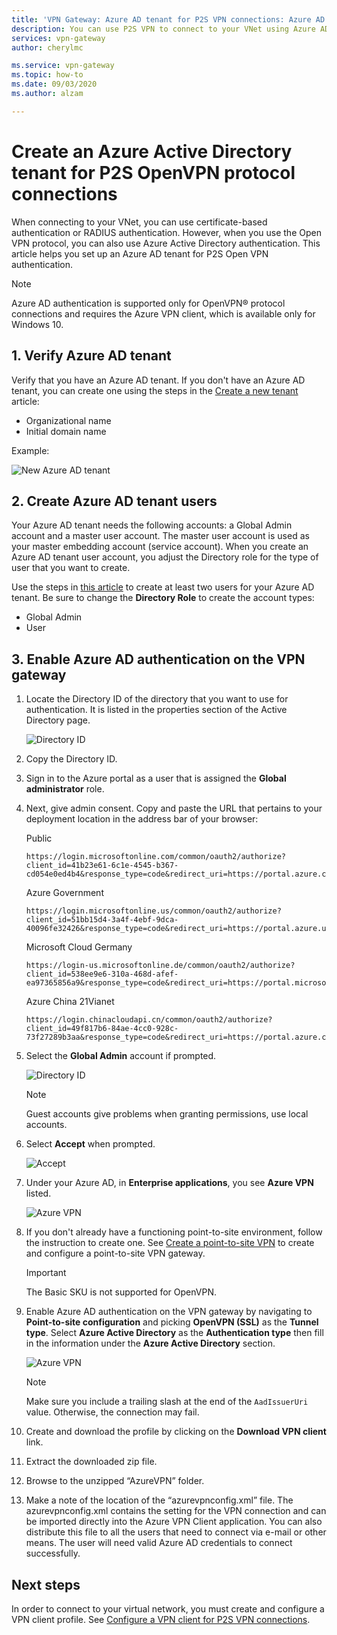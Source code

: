 ```yaml
---
title: 'VPN Gateway: Azure AD tenant for P2S VPN connections: Azure AD authentication'
description: You can use P2S VPN to connect to your VNet using Azure AD authentication
services: vpn-gateway
author: cherylmc

ms.service: vpn-gateway
ms.topic: how-to
ms.date: 09/03/2020
ms.author: alzam

---
```

# Create an Azure Active Directory tenant for P2S OpenVPN protocol connections

When connecting to your VNet, you can use certificate-based authentication or RADIUS authentication. However, when you use the Open VPN protocol, you can also use Azure Active Directory authentication. This article helps you set up an Azure AD tenant for P2S Open VPN authentication.

> [!NOTE]
> Azure AD authentication is supported only for OpenVPN® protocol connections and requires the Azure VPN client, which is available only for Windows 10.
>


## <a name="tenant"></a>1. Verify Azure AD tenant

Verify that you have an Azure AD tenant. If you don't have an Azure AD tenant, you can create one using the steps in the [Create a new tenant](../active-directory/fundamentals/active-directory-access-create-new-tenant.md) article:

* Organizational name
* Initial domain name

Example:

   ![New Azure AD tenant](./media/openvpn-create-azure-ad-tenant/newtenant.png)

## <a name="users"></a>2. Create Azure AD tenant users

Your Azure AD tenant needs the following accounts: a Global Admin account and a master user account. The master user account is used as your master embedding account (service account). When you create an Azure AD tenant user account, you adjust the Directory role for the type of user that you want to create.

Use the steps in [this article](../active-directory/fundamentals/add-users-azure-active-directory.md) to create at least two users for your Azure AD tenant. Be sure to change the **Directory Role** to create the account types:

* Global Admin
* User

## <a name="enable-authentication"></a>3. Enable Azure AD authentication on the VPN gateway

1. Locate the Directory ID of the directory that you want to use for authentication. It is listed in the properties section of the Active Directory page.

    ![Directory ID](./media/openvpn-create-azure-ad-tenant/directory-id.png)

2. Copy the Directory ID.

3. Sign in to the Azure portal as a user that is assigned the **Global administrator** role.

4. Next, give admin consent. Copy and paste the URL that pertains to your deployment location in the address bar of your browser:

    Public

    ```
    https://login.microsoftonline.com/common/oauth2/authorize?client_id=41b23e61-6c1e-4545-b367-cd054e0ed4b4&response_type=code&redirect_uri=https://portal.azure.com&nonce=1234&prompt=admin_consent
    ````

    Azure Government

    ```
   https://login.microsoftonline.us/common/oauth2/authorize?client_id=51bb15d4-3a4f-4ebf-9dca-40096fe32426&response_type=code&redirect_uri=https://portal.azure.us&nonce=1234&prompt=admin_consent
    ````

    Microsoft Cloud Germany

    ```
    https://login-us.microsoftonline.de/common/oauth2/authorize?client_id=538ee9e6-310a-468d-afef-ea97365856a9&response_type=code&redirect_uri=https://portal.microsoftazure.de&nonce=1234&prompt=admin_consent
    ````

    Azure China 21Vianet

    ```
    https://login.chinacloudapi.cn/common/oauth2/authorize?client_id=49f817b6-84ae-4cc0-928c-73f27289b3aa&response_type=code&redirect_uri=https://portal.azure.cn&nonce=1234&prompt=admin_consent
    ```

5. Select the **Global Admin** account if prompted.

    ![Directory ID](./media/openvpn-create-azure-ad-tenant/pick.png)
    
    > [!NOTE]
    > Guest accounts give problems when granting permissions, use local accounts.

6. Select **Accept** when prompted.

    ![Accept](./media/openvpn-create-azure-ad-tenant/accept.jpg)

7. Under your Azure AD, in **Enterprise applications**, you see **Azure VPN** listed.

    ![Azure VPN](./media/openvpn-create-azure-ad-tenant/azurevpn.png)
    
8. If you don't already have a functioning point-to-site environment, follow the instruction to create one. See [Create a point-to-site VPN](vpn-gateway-howto-point-to-site-resource-manager-portal.md) to create and configure a point-to-site VPN gateway. 

    > [!IMPORTANT]
    > The Basic SKU is not supported for OpenVPN.

9. Enable Azure AD authentication on the VPN gateway by navigating to **Point-to-site configuration** and picking **OpenVPN (SSL)** as the **Tunnel type**. Select **Azure Active Directory** as the **Authentication type** then fill in the information under the **Azure Active Directory** section.

    ![Azure VPN](./media/openvpn-create-azure-ad-tenant/azure-ad-auth-portal.png)


   > [!NOTE]
   > Make sure you include a trailing slash at the end of the `AadIssuerUri` value. Otherwise, the connection may fail.

10. Create and download the profile by clicking on the **Download VPN client** link.

11. Extract the downloaded zip file.

12. Browse to the unzipped “AzureVPN” folder.

13. Make a note of the location of the “azurevpnconfig.xml” file. The azurevpnconfig.xml contains the setting for the VPN connection and can be imported directly into the Azure VPN Client application. You can also distribute this file to all the users that need to connect via e-mail or other means. The user will need valid Azure AD credentials to connect successfully.

## Next steps

In order to connect to your virtual network, you must create and configure a VPN client profile. See [Configure a VPN client for P2S VPN connections](openvpn-azure-ad-client.md).
